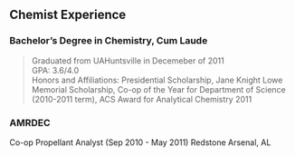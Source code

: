 ## Chemist Experience

### Bachelor’s Degree in Chemistry, Cum Laude 
> Graduated from UAHuntsville in Decemeber of 2011  
> GPA: 3.6/4.0                                                                          
> Honors and Affiliations: Presidential Scholarship, Jane Knight Lowe Memorial Scholarship, Co-op of the Year for Department of Science (2010-2011 term), ACS Award for Analytical Chemistry 2011

### AMRDEC  
Co-op Propellant Analyst
(Sep 2010 - May 2011)	Redstone Arsenal, AL
